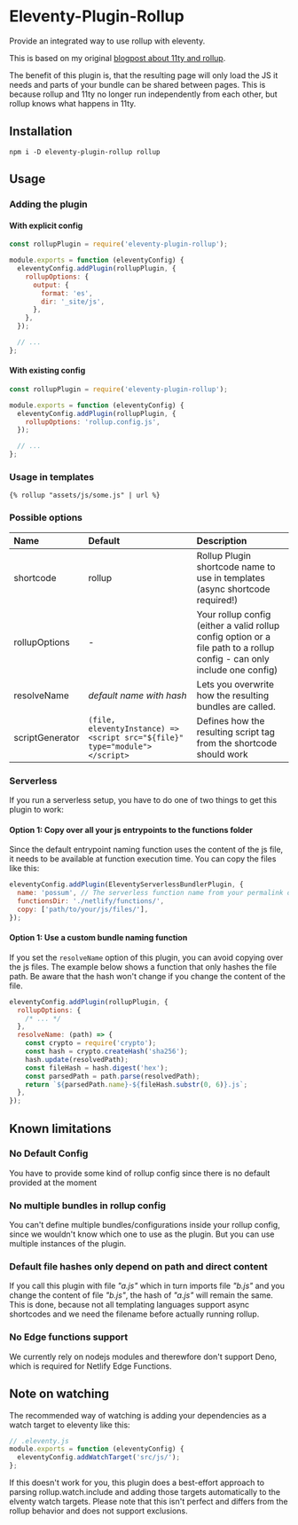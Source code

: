 # Eleventy-Plugin-Rollup

Provide an integrated way to use rollup with eleventy.

This is based on my original [blogpost about 11ty and rollup](https://www.hoeser.dev/blog/2021-02-28-11ty-and-rollup/).

The benefit of this plugin is, that the resulting page will only load the JS it needs and parts of your bundle can be shared between pages.
This is because rollup and 11ty no longer run independently from each other, but rollup knows what happens in 11ty.

## Installation

```
npm i -D eleventy-plugin-rollup rollup
```

## Usage

### Adding the plugin

#### With explicit config

```js
const rollupPlugin = require('eleventy-plugin-rollup');

module.exports = function (eleventyConfig) {
  eleventyConfig.addPlugin(rollupPlugin, {
    rollupOptions: {
      output: {
        format: 'es',
        dir: '_site/js',
      },
    },
  });

  // ...
};
```

#### With existing config

```js
const rollupPlugin = require('eleventy-plugin-rollup');

module.exports = function (eleventyConfig) {
  eleventyConfig.addPlugin(rollupPlugin, {
    rollupOptions: 'rollup.config.js',
  });

  // ...
};
```

### Usage in templates

```liquid
{% rollup "assets/js/some.js" | url %}
```

### Possible options

| Name            | Default                                                                     | Description                                                                                                              |
| :-------------- | :-------------------------------------------------------------------------- | :----------------------------------------------------------------------------------------------------------------------- |
| shortcode       | rollup                                                                      | Rollup Plugin shortcode name to use in templates (async shortcode required!)                                             |
| rollupOptions   | -                                                                           | Your rollup config (either a valid rollup config option or a file path to a rollup config - can only include one config) |
| resolveName     | _default name with hash_                                                    | Lets you overwrite how the resulting bundles are called.                                                                 |
| scriptGenerator | `(file, eleventyInstance) => <script src="${file}" type="module"></script>` | Defines how the resulting script tag from the shortcode should work                                                      |

### Serverless

If you run a serverless setup, you have to do one of two things to get this plugin to work:

#### Option 1: Copy over all your js entrypoints to the functions folder

Since the default entrypoint naming function uses the content of the js file, it needs to be available at function execution time. You can copy the files like this:

```js
eleventyConfig.addPlugin(EleventyServerlessBundlerPlugin, {
  name: 'possum', // The serverless function name from your permalink object
  functionsDir: './netlify/functions/',
  copy: ['path/to/your/js/files/'],
});
```

#### Option 1: Use a custom bundle naming function

If you set the `resolveName` option of this plugin, you can avoid copying over the js files.
The example below shows a function that only hashes the file path. Be aware that the hash won't change if you change the content of the file.

```js
eleventyConfig.addPlugin(rollupPlugin, {
  rollupOptions: {
    /* ... */
  },
  resolveName: (path) => {
    const crypto = require('crypto');
    const hash = crypto.createHash('sha256');
    hash.update(resolvedPath);
    const fileHash = hash.digest('hex');
    const parsedPath = path.parse(resolvedPath);
    return `${parsedPath.name}-${fileHash.substr(0, 6)}.js`;
  },
});
```

## Known limitations

### No Default Config

You have to provide some kind of rollup config since there is no default provided at the moment

### No multiple bundles in rollup config

You can't define multiple bundles/configurations inside your rollup config, since we wouldn't know which one to use as the plugin.
But you can use multiple instances of the plugin.

### Default file hashes only depend on path and direct content

If you call this plugin with file _"a.js"_ which in turn imports file _"b.js"_ and you change the content of file _"b.js"_, the hash of _"a.js"_ will remain the same.
This is done, because not all templating languages support async shortcodes and we need the filename before actually running rollup.

### No Edge functions support

We currently rely on nodejs modules and therewfore don't support Deno, which is required for Netlify Edge Functions.

## Note on watching

The recommended way of watching is adding your dependencies as a watch target to eleventy like this:

```js
// .eleventy.js
module.exports = function (eleventyConfig) {
  eleventyConfig.addWatchTarget('src/js/');
};
```

If this doesn't work for you, this plugin does a best-effort approach to parsing rollup.watch.include and adding those targets automatically to the elventy watch targets.
Please note that this isn't perfect and differs from the rollup behavior and does not support exclusions.
